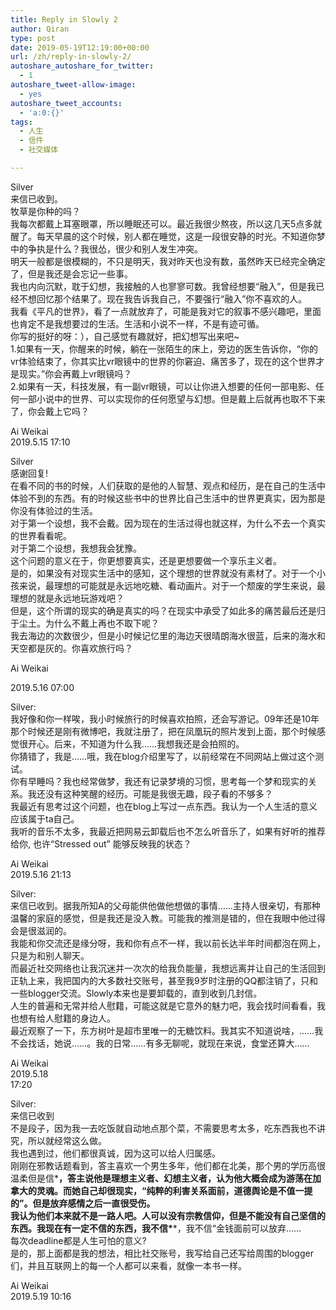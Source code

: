 ```yaml
---
title: Reply in Slowly 2
author: Qiran
type: post
date: 2019-05-19T12:19:00+00:00
url: /zh/reply-in-slowly-2/
autoshare_autoshare_for_twitter:
  - 1
autoshare_tweet-allow-image:
  - yes
autoshare_tweet_accounts:
  - 'a:0:{}'
tags:
  - 人生
  - 信件
  - 社交媒体

---
```

Silver  
来信已收到。  
牧草是你种的吗？  
我每次都戴上耳塞眼罩，所以睡眠还可以。最近我很少熬夜，所以这几天5点多就醒了。每天早晨的这个时候，别人都在睡觉，这是一段很安静的时光。不知道你梦中的争执是什么？我很怂，很少和别人发生冲突。  
明天一般都是很模糊的，不只是明天，我对昨天也没有数，虽然昨天已经完全确定了，但是我还是会忘记一些事。  
我也内向沉默，耽于幻想，我接触的人也寥寥可数。我曾经想要“融入”，但是我已经不想回忆那个结果了。现在我告诉我自己，不要强行“融入”你不喜欢的人。  
我看《平凡的世界》，看了一点就放弃了，可能是我对它的叙事不感兴趣吧，里面也肯定不是我想要过的生活。生活和小说不一样，不是有迹可循。  
你写的挺好的呀：），自己感觉有趣就好，把幻想写出来吧~  
1.如果有一天，你醒来的时候，躺在一张陌生的床上，旁边的医生告诉你，“你的vr体验结束了，你其实比vr眼镜中的世界的你窘迫、痛苦多了，现在的这个世界才是现实。”你会再戴上vr眼镜吗？  
2.如果有一天，科技发展，有一副vr眼镜，可以让你进入想要的任何一部电影、任何一部小说中的世界、可以实现你的任何愿望与幻想。但是戴上后就再也取不下来了，你会戴上它吗？

Ai Weikai  
2019.5.15 17:10

Silver  
感谢回复!  
在看不同的书的时候，人们获取的是他的人智慧、观点和经历，是在自己的生活中体验不到的东西。有的时候这些书中的世界比自己生活中的世界更真实，因为那是你没有体验过的生活。  
对于第一个设想，我不会戴。因为现在的生活过得也就这样，为什么不去一个真实的世界看看呢。  
对于第二个设想，我想我会犹豫。  
这个问题的意义在于，你更想要真实，还是更想要做一个享乐主义者。  
是的，如果没有对现实生活中的感知，这个理想的世界就没有素材了。对于一个小孩来说，最理想的可能就是永远地吃糖、看动画片。对于一个颓废的学生来说，最理想的就是永远地玩游戏吧？  
但是，这个所谓的现实的确是真实的吗？在现实中承受了如此多的痛苦最后还是归于尘土。为什么不戴上再也不取下呢？  
我去海边的次数很少，但是小时候记忆里的海边天很晴朗海水很蓝，后来的海水和天空都是灰的。你喜欢旅行吗？

Ai Weikai

2019.5.16 07:00

Silver:  
我好像和你一样唉，我小时候旅行的时候喜欢拍照，还会写游记。09年还是10年那个时候还是刚有微博吧，我就注册了，把在凤凰玩的照片发到上面，那个时候感觉很开心。后来，不知道为什么我……我想我还是会拍照的。  
你猜错了，我是……哦，我在blog介绍里写了，以前经常在不同网站上做过这个测试。  
你有早睡吗？我也经常做梦，我还有记录梦境的习惯，思考每一个梦和现实的关系。我还没有这种笑醒的经历。可能是我很无趣，段子看的不够多？  
我最近有思考过这个问题，也在blog上写过一点东西。我认为一个人生活的意义应该属于ta自己。  
我听的音乐不太多，我最近把网易云卸载后也不怎么听音乐了，如果有好听的推荐给你, 也许“Stressed out” 能够反映我的状态？

Ai Weikai  
2019.5.16 21:13

Silver:  
来信已收到。据我所知A的父母能供他做他想做的事情……主持人很亲切，有那种温馨的家庭的感觉，但是我还是没入教。可能我的推测是错的，但在我眼中他过得会是很滋润的。  
我能和你交流还是缘分呀，我和你有点不一样，我以前长达半年时间都泡在网上，只是为和别人聊天。  
而最近社交网络也让我沉迷并一次次的给我负能量，我想远离并让自己的生活回到正轨上来，我把国内的大多数社交账号，甚至我9岁时注册的QQ都注销了，只和一些blogger交流。Slowly本来也是要卸载的，直到收到几封信。  
人生的普遍和无常并给人慰籍，可能这就是它意外的魅力吧，我会找时间看看，我也想有给人慰籍的身边人。  
最近观察了一下，东方树叶是超市里唯一的无糖饮料。我其实不知道说啥，……我不会找话，她说……。我的日常……有多无聊呢，就现在来说，食堂还算大……

Ai Weikai  
2019.5.18  
17:20

Silver:  
来信已收到  
不是段子，因为我一去吃饭就自动地点那个菜，不需要思考太多，吃东西我也不讲究，所以就经常这么做。  
我也遇到过，他们都很真诚，因为这可以给人归属感。  
刚刚在邪教话题看到，答主喜欢一个男生多年，他们都在北美，那个男的学历高很温柔但是信\***，答主说他是理想主义者、幻想主义者，认为他大概会成为游荡在加拿大的灵魂。而她自己却很现实，“纯粹的利害关系面前，道德舆论是不值一提的”。但是放弃感情之后一直很受伤。  
我认为他们本来就不是一路人吧。人可以没有宗教信仰，但是不能没有自己坚信的东西。我现在有一定不信的东西，我不信\****，我不信“金钱面前可以放弃……  
每次deadline都是人生可怕的意义?  
是的，那上面都是我的想法，相比社交账号，我写给自己还写给周围的blogger们，并且互联网上的每一个人都可以来看，就像一本书一样。

Ai Weikai  
2019.5.19 10:16